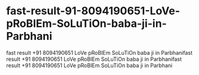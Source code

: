 # fast-result-91-8094190651-LoVe-pRoBlEm-SoLuTiOn-baba-ji-in-Parbhani
fast result +91 8094190651 LoVe pRoBlEm SoLuTiOn baba ji in Parbhanifast result +91 8094190651 LoVe pRoBlEm SoLuTiOn baba ji in Parbhanifast result +91 8094190651 LoVe pRoBlEm SoLuTiOn baba ji in Parbhani
